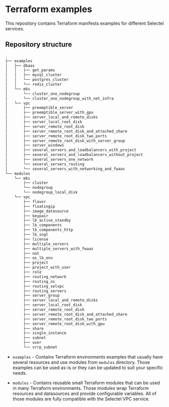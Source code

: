 # Terraform examples

This repository contains Terraform manifests examples for different Selectel
services.

## Repository structure

```bash
.
├── examples
│   ├── dbaas
│   │   ├── get_params
│   │   ├── mysql_cluster
│   │   └── postgres_cluster
│   │   └── redis_cluster
│   └── mks
│       └── cluster_one_nodegroup
│       └── cluster_one_nodegroup_with_net_infra
│   └── vpc
│       ├── preemptible_server
│       ├── preemptible_server_with_gpu
│       ├── server_local_and_remote_disks
│       ├── server_local_root_disk
│       ├── server_remote_root_disk
│       ├── server_remote_root_disk_and_attached_share
│       ├── server_remote_root_disk_two_ports
│       ├── server_remote_root_disk_with_server_group
│       ├── server_windows
│       ├── several_servers_and_loadbalancers_with_project
│       ├── several_servers_and_loadbalancers_without_project
│       ├── several_servers_one_network
│       └── several_servers_routing
│       └── several_servers_with_networking_and_fwaas
└── modules
    └── mks
        ├── cluster
        └── nodegroup
        └── nodegroup_local_disk
    └── vpc
        ├── flavor
        ├── floatingip
        ├── image_datasource
        ├── keypair
        ├── lb_active_standby
        ├── lb_components
        ├── lb_components_http
        ├── lb_sngl
        ├── license
        ├── multiple_servers
        ├── multiple_servers_with_fwaas
        ├── nat
        ├── os_lb_env
        ├── project
        ├── project_with_user
        ├── role
        ├── routing_network
        ├── routing_os
        ├── routing_selvpc
        ├── routing_servers
        ├── server_group
        ├── server_local_and_remote_disks
        ├── server_local_root_disk
        ├── server_remote_root_disk
        ├── server_remote_root_disk_and_attached_share
        ├── server_remote_root_disk_two_ports
        ├── server_remote_root_disk_with_gpu
        ├── share
        ├── single_instance
        ├── subnet
        ├── user
        └── vrrp_subnet
```

  * `examples` - Contains Terraform environments examples that usually have
  several resources and use modules from `modules` directory.
  Those examples can be used as-is or they can be updated to suit your specific
  needs.

  * `modules` - Contains reusable small Terraform modules that can be used in
  many Terraform environments.
  Those modules wrap Terraform resources and datasources and provide
  configurable variables.
  All of those modules are fully compatible with the Selectel VPC service.
